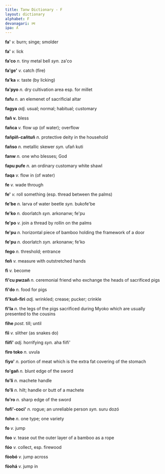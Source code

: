 ```yaml
---
title: Tanw Dictionary - F
layout: dictionary
alphabet: F
devanagari: ल्य
ipa: ʎ
---
```


__fa'__ _v._  burn; singe; smolder  

__fa'__ _v._  lick

__fa'co__ _n._  tiny metal bell _syn._  za'co

__fa'ge'__  _v._  catch (fire)

__fa'ka__ _v._  taste (by licking)    

__fa'pyo__  _n._  dry cultivation area esp. for millet    

__fafu__  _n._  an elemenet of sacrificial altar     

__fagya__ _adj._  usual; normal; habitual; customary   

__fañ v.__  bless     

__fañca__ _v._  flow up (of water); overflow 

__fañpiñ-cañtuñ__ _n._  protective deity in the household

__fañso__ _n._  metallic skewer _syn._  ufañ kuti 

__fanw__  _n._  one who blesses; God

__fapu pufe__ _n._  an ordinary customary white shawl

__faqa__  _v._  flow in (of water)

__fe__  _v._  wade through

__fe'__ _v._  roll something (esp. thread between the palms)

__fe'be__ _n._  larva of water beetle _syn._  bukofe'be

__fe'ko__ _n._  doorlatch _syn._  arkonanw; fe'pu

__fe'po__ _v._  join a thread by rollin on the palms

__fe'pu__ _n._  horizontal piece of bamboo holding the framework of a door  

__fe'pu__ _n._  doorlatch _syn._  arkonanw; fe'ko

__fego__  _n._  threshold; entrance

__feñ__ _v._  measure with outstretched hands

__fì__  _v._  become

__fi'cu pwzañ__ _n._  ceremonial friend who exchange the heads of sacrificed pigs 

__fi'do__ _n._  food for pigs

__fi'kuñ-firi__ _adj._  wrinkled; crease; pucker; crinkle  

__fi'la__ _n._  the legs of the pigs sacrificed during Myoko which are usually presented to the cousins

__fihe__  _post._ till; until

__fíi__ _v._  slither (as snakes do)

__fiifi'__  _adj._  horrifying  _syn._  aha fiifi'

__firo toko__ _n._  uvula

__fiyo'__ _n._  portion of meat which is the extra fat covering of the stomach

__fo'gañ__  _n._  blunt edge of the sword

__fo'li__ _n._  machete handle

__fo'li__ _n._  hilt; handle or butt of a machete

__fo'ro__ _n._  sharp edge of the sword

__fofi'-coci'__ _n._  rogue; an unreliable person _syn._  suru dozó

__fohe__  _n._  one type; one variety

__fo__  _v._  jump

__foo__ _v._  tease out the outer layer of a bamboo as a rope

__fóo__ _v._  collect, esp. firewood

__fòobó__ _v._  jump across

__fòohá__ _v._  jump in       
